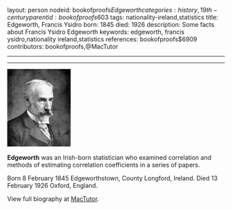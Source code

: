 layout: person
nodeid: bookofproofs$Edgeworth
categories: history,19th-century
parentid: bookofproofs$603
tags: nationality-ireland,statistics
title: Edgeworth, Francis Ysidro
born: 1845
died: 1926
description: Some facts about Francis Ysidro Edgeworth
keywords: edgeworth, francis ysidro,nationality ireland,statistics
references: bookofproofs$6909
contributors: bookofproofs,@MacTutor

---


---

![Edgeworth.jpg](https://github.com/bookofproofs/bookofproofs.github.io/blob/main/_sources/_assets/images/portraits/Edgeworth.jpg?raw=true)

**Edgeworth** was an Irish-born statistician who examined correlation and methods of estimating correlation coefficients in a series of papers.

Born 8 February 1845 Edgeworthstown, County Longford, Ireland. Died 13 February 1926 Oxford, England.


View full biography at [MacTutor](https://mathshistory.st-andrews.ac.uk/Biographies/Edgeworth/).